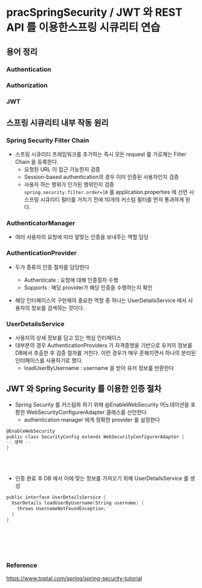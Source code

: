 # pracSpringSecurity / JWT 와 REST API 를 이용한스프링 시큐리티 연습

## 용어 정리

### Authentication
### Authorization
### JWT
### 

## 스프링 시큐리티 내부 작동 원리

### Spring Security Filter Chain

- 스프링 시큐리티 프레임워크를 추가하는 즉시 모든 request 를 가로채는 Filter Chain 을 등록한다.
  - 요청된 URL 이 접근 가능한지 검증
  - Session-based authentication의 경우 이미 인증된 사용자인지 검증
  - 사용자 하는 행위가 인가된 행위인지 검증
```spring.security.filter.order=10``` 를 application.properties 에 선언 시 스프링 시큐리티 필터를 거치기 전에 10개의 커스텀 필터를 먼저 통과하게 된다.

### AuthenticatorManager

- 여러 사용자의 요청에 따라 알맞는 인증을 보내주는 역할 담당

### AuthenticationProvider

- 두가 종류의 인증 절차를 담당한다
  - Authenticate : 요청에 대해 인증절차 수행
  - Supports : 해당 provider가 해당 인증을 수행하는지 확인

- 해당 인터페이스의 구현체의 중요한 역할 중 하나는 UserDetailsService 에서 사용자의 정보를 검색하는 것이다.

### UserDetailsService

- 사용자의 상세 정보를 담고 있는 핵심 인터페이스
- 대부분의 경우 AuthenticationProviders 가 자격증명을 기반으로 유저의 정보를 DB에서 추출한 후 검증 절차를 거친다. 이런 경우가 매우 흔해지면서 하나의 분리된 인터페이스를 사용하기로 했다.
  - loadUserByUsername : username 을 받아 유저 정보를 반환한다

## JWT 와 Spring Security 를 이용한 인증 절차

- Spring Security 를 커스텀화 하기 위해 @EnableWebSecurity 어노테이션을 포함한 WebSecurityConfigurerAdapter 클래스를 선언한다
  - authentication manager 에게 정확한 provider 를 설정한다
```C
@EnableWebSecurity
public class SecurityConfig extends WebSecurityConfigurerAdapter {
-- 생략 --
}
```
<br></br>
- 인증 완료 후 DB 에서 이에 맞는 정보를 가져오기 위해 UserDetailsService 를 생성
```C
public interface UserDetailsService {
  UserDetails loadUserByUsername(String username) {
    throws UsernameNotFoundException;
  }
}
```
<br></br>
- 






### Reference
https://www.toptal.com/spring/spring-security-tutorial
